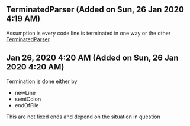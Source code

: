 TerminatedParser (Added on Sun, 26 Jan 2020 4:19 AM)
-------------------------------------------------------------------
Assumption is every code line is terminated in one way or the other [TerminatedParser](code://L29wdC9Qcm9qZWN0cy9Lb3RsaW4vVW5pZnkvc3JjL1VuaWZ5TWFpbi9rb3RsaW4vdW5pZnkvcGFyc2Vycy9UZXJtaW5hdGVkUGFyc2VyLmt0?text=&start=240&end=240)

Jan 26, 2020 4:20 AM (Added on Sun, 26 Jan 2020 4:20 AM)
-------------------------------------------------------------------
Termination is done either by 
- newLine
- semiColon
- endOfFile

This are not fixed ends and depend on the situation in question
 

